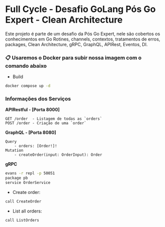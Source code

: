# Full Cycle - Desafio GoLang Pós Go Expert - Clean Architecture

Este projeto é parte de um desafio da Pós Go Expert, nele são cobertos os conhecimentos em Go Rotines, channels, contextos, tratamentos de erros, packages, Clean Architecture, gRPC, GraphQL, APIRest, Eventos, DI.


### 📋  Usaremos o Docker para subir nossa imagem com o comando abaixo

* Build
```sh
docker compose up -d
```  


### Informações dos Serviços

**APIRestful - [Porta 8000]**

```plaintext
GET /order  - Listagem de todas as `orders`
POST /order - Criação de uma `order`
```

**GraphQL - [Porta 8080]**

```plaintext
Query
    - orders: [Order!]!
Mutation
    - createOrder(input: OrderInput): Order
```

**gRPC**

```bash
evans -r repl -p 50051
package pb
service OrderService
```

- Create order:

```bash
call CreateOrder
```

- List all orders:

```bash
call ListOrders
```